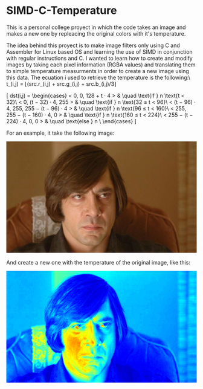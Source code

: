 # SIMD-C-Temperature
This is a personal college proyect in which the code takes an image and makes a new one by repleacing the original colors with it's temperature.

The idea behind this proyect is to make image filters only using C and Assembler for Linux based OS and learning the use of SIMD in conjunction with regular instructions and C.
I wanted to learn how to create and modify images by taking each pixel information (RGBA values) and translating them to simple temperature measurments in order to create a new image using this data.
The ecuation i used to retrieve the temperature is the following:\\
        t_(i,j) = ⌊(src.r_(i,j) + src.g_(i,j) + src.b_(i,j)/3⌋

\[ dst(i,j) =
  \begin{cases}
    < 0, 0, 128 + t · 4 >       & \quad \text{if } n \text{t < 32}\\
    < 0, (t − 32) · 4, 255 >      & \quad \text{if } n \text{32 ≤ t < 96}\\
    < (t − 96) · 4, 255, 255 − (t − 96) · 4 >       & \quad \text{if } n \text{96 ≤ t < 160}\\
    < 255, 255 − (t − 160) · 4, 0 >       & \quad \text{if } n \text{160 ≤ t < 224}\\
    < 255 − (t − 224) · 4, 0, 0 >       & \quad \text{else } n \\
  \end{cases}
\]


For an example, it take the following image:

![alt text](https://github.com/Mati-S/SIMD-C-Temperature/blob/main/src/img/NoCountryForOldMen.1024x600.bmp?raw=true)

And create a new one with the temperature of the original image, like this:

![alt text](https://github.com/Mati-S/SIMD-C-Temperature/blob/main/src/tests/data/resultados_nuestros/NoCountryForOldMen.1024x600.bmp.temperature.ASM.bmp?raw=true)
